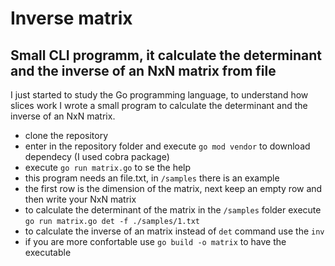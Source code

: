 #  Inverse matrix
## Small CLI programm, it calculate the determinant and the inverse of an NxN matrix from file

I just started to study the Go programming language, to understand how slices work I wrote a small program to calculate the determinant and the inverse of an NxN matrix.

- clone the repository
- enter in the repository folder and execute `go mod vendor` to download dependecy (I used cobra package)
- execute `go run matrix.go` to se the help
- this program needs an file.txt,  in `/samples` there is an example
- the first row is the dimension of the matrix, next keep an empty row and then write your NxN matrix
- to calculate the determinant of the matrix in the `/samples` folder execute `go run matrix.go det -f ./samples/1.txt`
- to calculate the inverse of an matrix instead of `det` command use the `inv`
- if you are more confortable use `go build -o matrix` to have the executable
